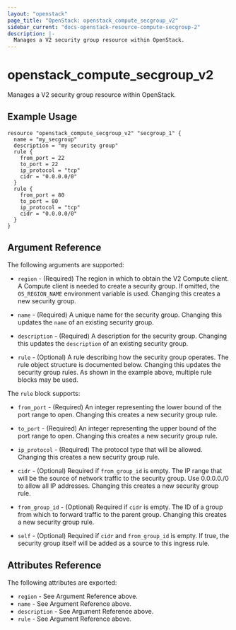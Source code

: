 ```yaml
---
layout: "openstack"
page_title: "OpenStack: openstack_compute_secgroup_v2"
sidebar_current: "docs-openstack-resource-compute-secgroup-2"
description: |-
  Manages a V2 security group resource within OpenStack.
---
```


# openstack\_compute\_secgroup_v2

Manages a V2 security group resource within OpenStack.

## Example Usage

```
resource "openstack_compute_secgroup_v2" "secgroup_1" {
  name = "my_secgroup"
  description = "my security group"
  rule {
    from_port = 22
    to_port = 22
    ip_protocol = "tcp"
    cidr = "0.0.0.0/0"
  }
  rule {
    from_port = 80
    to_port = 80
    ip_protocol = "tcp"
    cidr = "0.0.0.0/0"
  }
}
```

## Argument Reference

The following arguments are supported:

* `region` - (Required) The region in which to obtain the V2 Compute client.
    A Compute client is needed to create a security group. If omitted, the
    `OS_REGION_NAME` environment variable is used. Changing this creates a new
    security group.

* `name` - (Required) A unique name for the security group. Changing this
    updates the `name` of an existing security group.

* `description` - (Required) A description for the security group. Changing this
    updates the `description` of an existing security group.

* `rule` - (Optional) A rule describing how the security group operates. The
    rule object structure is documented below. Changing this updates the
    security group rules. As shown in the example above, multiple rule blocks
    may be used.

The `rule` block supports:

* `from_port` - (Required) An integer representing the lower bound of the port
range to open. Changing this creates a new security group rule.

* `to_port` - (Required) An integer representing the upper bound of the port
range to open. Changing this creates a new security group rule.

* `ip_protocol` - (Required) The protocol type that will be allowed. Changing
this creates a new security group rule.

* `cidr` - (Optional) Required if `from_group_id` is empty. The IP range that
will be the source of network traffic to the security group. Use 0.0.0.0./0
to allow all IP addresses. Changing this creates a new security group rule.

* `from_group_id` - (Optional) Required if `cidr` is empty. The ID of a group
from which to forward traffic to the parent group. Changing
this creates a new security group rule.

* `self` - (Optional) Required if `cidr` and `from_group_id` is empty. If true,
the security group itself will be added as a source to this ingress rule.

## Attributes Reference

The following attributes are exported:

* `region` - See Argument Reference above.
* `name` - See Argument Reference above.
* `description` - See Argument Reference above.
* `rule` - See Argument Reference above.
